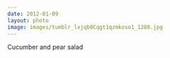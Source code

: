 ```yaml
---
date: 2012-01-09
layout: photo
image: images/tumblr_lxjqb0Cqgt1qzmkoso1_1280.jpg
---
```


Cucumber and pear salad
